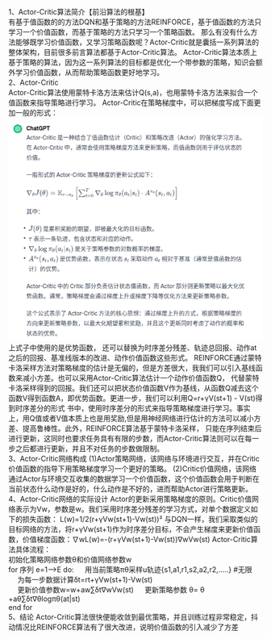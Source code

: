 1、Actor-Critic算法简介【前沿算法的根基】  
有基于值函数的的方法DQN和基于策略的方法REINFORCE，基于值函数的方法只学习一个价值函数，而基于策略的方法只学习一个策略函数。
那么有没有什么方法能够既学习价值函数，又学习策略函数呢？Actor-Critic就是囊括一系列算法的整体架构，目前很多前言算法都基于Actor-Critic算法。
Actor-Critic算法本质上基于策略的算法，因为这一系列算法的目标都是优化一个带参数的策略，知识会额外学习价值函数，从而帮助策略函数更好地学习。  
2、Actor-Critic  
    Actor-Critic算法使用蒙特卡洛方法来估计Q(s,a)，也用蒙特卡洛方法来拟合一个值函数来指导策略进行学习。
    Actor-Critic在策略梯度中，可以把梯度写成下面更加一般的形式：![策略梯度的一般形式.png](策略梯度的一般形式.png)上式子中使用的是优势函数，
还可以替换为时序差分残差、轨迹总回报、动作at之后的回报、基准线版本的改进、动作价值函数这些形式。
    REINFORCE通过蒙特卡洛采样方法对策略梯度的估计是无偏的，但是方差很大，我我们可以引入基线函数来减小方差。也可以采用Actor-Critic算法估计一个动作价值函数Q，
代替蒙特卡洛采样得到的回报。我们还可以把状态价值函数V作为基线，从函数Q减去这个函数V得到函数A，即优势函数。更进一步，我们可以利用Q=r+γV(st+1) - V(st)得到时序差分的形式
    书中，使用时序差分的形式来指导策略梯度进行学习。事实上，用Q值或者V值本质上也是用奖励,但是用神经网络进行估计的方法可以减小方差、提高鲁棒性。此外，REINFORCE算法基于蒙特卡洛采样，
只能在序列结束后进行更新，这同时也要求任务具有有限的步数，而Actor-Critic算法则可以在每一步之后都进行更新，并且不对任务的步数做限制。  
3、Actor-Critic网络构成
    (1)Actor策略网络，该网络与环境进行交互，并在Critic价值函数的指导下用策略梯度学习一个更好的策略。
    (2)Critic价值网络，该网络通过Actor与环境交互收集的数据学习一个价值函数，这个价值函数会用于判断在当前状态什么动作是好的，什么动作是不好的，进而帮助Actor进行策略更新。
4、Actor-Critic网络的实际设计
    Actor的更新采用策略梯度的原则。Critic价值网络表示为Vw，参数是w。我们采用时序差分残差的学习方式，对单个数据定义如下的损失函数：
        L(w)=1/2(r+γVw(st+1)-Vw(st))²
与DQN一样，我们采取类似的目标网络的方法，将r+γVw(st+1)作为时序差分目标，不会产生梯度来更新价值函数，价值梯度函数：∇wL(w)=-(r+γVw(st+1)-Vw(st))∇wVw(st)
Actor-Critic算法具体流程：  
初始化策略网络参数θ和价值网络参数w  
for 序列 e=1-->E do:
&emsp; 用当前策略πθ采样u轨迹{s1,a1,r1,s2,a2,r2,.....} #无限  
&emsp; 为每一步数据计算δt=rt+γVw(st+1)-Vw(st)  
&emsp; 更新价值参数w=w+aw∑δt∇wVw(st)
&emsp; 更新策略参数 θ= θ +aθ∑δt∇θlogπθ(at|st)  
end for  
5、结论
Actor-Critic算法很快便能收敛到最优策略，并且训练过程非常稳定，抖动情况比REINFORCE算法有了很大改进，说明价值函数的引入减少了方差